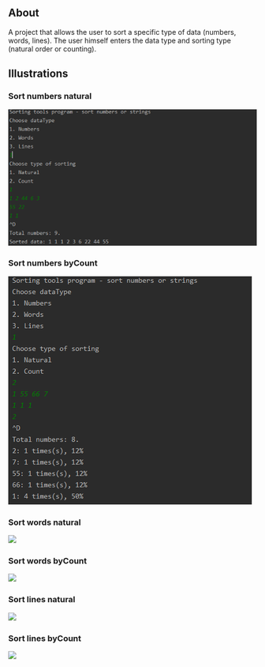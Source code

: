 ## About
A project that allows the user to sort a specific type of data (numbers, words, lines). The user himself enters the data type and sorting type (natural order or counting).

## Illustrations

### Sort numbers natural
![](screenshots/numberNatural.png)

### Sort numbers byCount
![](screenshots/numberByCount.png)

### Sort words natural
![](screenshot/gwordsNatural.png)

### Sort words byCount
![](screenshot/wordsByCount.png)

### Sort lines natural
![](screenshot/linesNatural.png)

### Sort lines byCount
![](screenshot/linesBycount.png)
